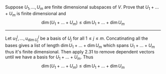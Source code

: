 Suppose $U_1,\dots,U_m$ are finite dimensional subspaces of $V$. Prove that $U_1 + \dots + U_m$ is finite dimensional and
$$
\dim(U_1+\dots+U_m) \le \dim U_1 + \dots + \dim U_m
$$

---

Let $u^j_1,\dots,u^j_{\dim U_j}$ be a basis of $U_j$ for all $1 \le j \le m$. Concatinating all the bases gives a list of length $\dim U_1 + \dots + \dim U_m$ which spans $U_1 + \dots + U_m$ thus it's finite dimensional. Then apply 2.31 to remove dependent vectors until we have a basis for $U_1 + \dots + U_m$. Thus 
$$
\dim(U_1+\dots+U_m) \le \dim U_1 + \dots + \dim U_m
$$